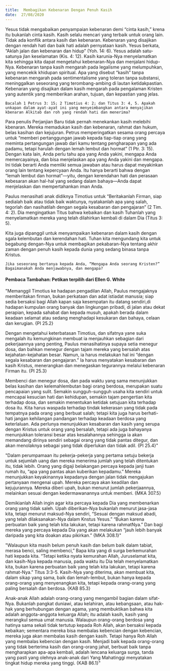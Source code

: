 ```yaml
---
title:  Membagikan Kebenaran Dengan Penuh Kasih
date:  27/08/2020
---
```


Yesus tidak mengabaikan penyampaian kebenaran demi “cinta kasih,” krena itu bukanlah cinta kasih. Kasih selalu mencari yang terbaik untuk orang lain. Tidak ada konflik antara kasih dan kebenaran. Kebenaran yang disajikan dengan rendah hati dan baik hati adalah pernyataan kasih. Yesus berkata, “Aklah jalan dan kebenaran dan hidup” (Yoh. 14: 6). Yesus adalah satu-satunya jlan keselamatan (Kis. 4: 12). Kasih karunia-Nya menyelamatkan kita sehingga kita dapat mengetahui kebenaran-Nya dan menjalani hidup-Nya. Kebenaran tanpa kasih mengarah pada legalisme yang melumpuhkan, yang mencekik khidupan spiritual. Apa yang disebut “kasih” tanpa kebenaran mengarah pada sentimentalisme yang toleran tanpa substansi, meninggalkan seseorang yang terombang-ambing di lautan ketidakpastian. Kebenaran yang disajikan dalam kasih mengarah pada pengalaman Kristen yang autentik yang memberikan arahan, tujuan, dan kepastian yang jelas.

`Bacalah 1 Petrus 3: 15; 2 Timotius 4: 2; dan Titus 3: 4, 5. Apakah unkapan dalam ayat-ayat ini yang menyeimbangkan antara menyajikan kbenaran Alkitab dan roh yang rendah hati dan menerima?`

Para penulis Perjanjian Baru tidak pernah menekankan kasih melebihi kbenaran. Mereka memadukan kasih dan kebenaran, rahmat dan hukum, belas kasihan dan kejujuran. Petrus memperingatkan sesama orang percaya untuk “memberi pertanggungan jawab kepada tiap-tiap orang yang meminta pertangungan jawab dari kamu tentang pengharapan yang ada padamu, tetapi harulah dengan lemah lembut dan hormat” (1 Ptr. 3: 15). Dengan kata lain, Anda perlu tahu apa yang Anda yakini, mengapa Anda memercayainya, dan bisa menjelaskan apa yang Anda yakini dan mengapa. Ini tidak berarti Anda memliki semua jawaban atau harus dapat meyakinkan orang lain tentang kepercyaan Anda. Itu hanya berarti bahwa dengan “lemah lembut dan hormat”—yitu, dengan kerendahan hati dan perasaan kebesaran akan hal-hal yang sedang dalam bahaya—Anda dapat menjelaskan dan mempertahankan iman Anda.

Paulus menasihati anak didiknya Timotius untuk “Beritakanlah Firman, siap sedialah baik atau tidak baik waktunya, nyatakanlah apa yang salah, tegorlah dan nasihatilah dengan segala kesabaran dan pengajaran” (2 Tim. 4: 2). Dia mengingatkan Titus bahwa kebaikan dan kasih Tuhanlah yang menyelamatkan mereka yang telah dilahirkan kembali di dalam Dia (Titus 3: 5).

Kita juga dipanggil untuk menyampaikan kebenaran dalam kasih dengan sgala kelembutan dan kerendahan hati. Tuhan kita mengundang kita untuk begabung dengan-Nya untuk membagikan pekabaran-Nya tentang akhir zaman dengan penuh kasih kepada dunia yang sedang binasa tanpa Kristus.

`Jika seseorang bertanya kepada Anda, “Mengapa Anda seorang Kristen?” Bagaimanakah Anda menjawabnya, dan mengapa?`

#### Pembaca Tambahan: Petikan terpilih dari Ellen G. White

"Memanggil Timotius ke hadapan pengadilan Allah, Paulus mengajaknya memberitakan firman, bukan perkataan dan adat istiadat manusia; siap sedia bersaksi bagi Allah kapan saja kesempatan itu datang sendiri,di hadapan kumpulan orang banyak dan lingkungan pribadi, di jalan atau dekat perapian, kepada sahabat dan kepada musuh, apakah berada dalam keadaan selamat atau sedang menghadapi kesukaran dan bahaya, celaan dan kerugian. {PI 25.2}

Dengan mengetahui keterbatasan Timotius, dan sifatnya yane suka mengalah itu kemungkinan membuat ia menjauhkan sebagian dari pekerjaannya yang penting, Paulus menasihatinya supaya setia menegur dosa, dan bahkan menegur dengan tajam mereka yang bersalah atas kejahatan-kejahatan besar. Namun, ia harus melakukan hal ini “dengan segala kesabaran dan pengajaran.” Ia harus menyatakan kesabaran dan kasih Kristus, menerangkan dan menegaskan tegurannya melalui kebenaran Firman itu. {PI 25.3}

Membenci dan menegur dosa, dan pada waktu yang sama menunjukkan belas kasihan dan kelemahlembutan bagi orang berdosa, merupakan suatu pencapaian yang sulit. Semakin sungguh-sungguh usaha kita sendiri untuk mencapai kesucian hati dan kehidupan, semakin tajam pengertian kita terhadap dosa, dan semakin menentukan ketidak setujuan kita terhadap dosa itu. Kita harus waspada terhadap tindak kekerasan yang tidak pada tempatnya pada orang yang berbuat salah; tetapi kita juga harus berhati-hati jangan kehilangan pandangan terhadap keadaan berdosa yang keterlaluan. Ada perlunya menunjukkan kesabaran dan kasih yang serupa dengan Kristus untuk orang yang bersalah, tetapi ada juga bahayanya menunjukkan toleransi besar atas kesalahannya sehingga ia akan memandang dirinya sendiri sebagai orang yang tidak pantas ditegur, dan akan menolaknya sebagai yang tidak diperlukan dan tidak adil. {PI 25.4}"

"Dalam perumpamaan itu pekerja-pekerja yang pertama setuju bekerja untuk sejumlah uang dan mereka menerima jumlah yang telah ditentukan itu, tidak lebih. Orang yang digaji belakangan percaya kepada janji tuan rumah itu, “apa yang pantas akan kuberikan kepadamu.” Mereka menunjukkan keyakinannya kepadanya dengan jalan tidak mengajukan pertanyaan mengenai upah. Mereka percaya akan keadilan dan kejujurannya. Mereka diberi upah, bukan menurut jumlah pekerjaannya, melainkan sesuai dengan kedermawanannya untuk memberi. {MKA 307.5}

Demikianlah Allah ingin agar kita percaya kepada Dia yang membenarkan orang yang tidak saleh. Upah diberikan-Nya bukanlah menurut jasa-jasa kita, tetapi menurut maksud-Nya sendiri, “Sesuai dengan maksud abadi, yang telah dilaksanakan-Nya dalam Knstus Yesus.” “Bukan karena perbuatan baik yang telah kita lakukan, tetapi karena rahmatNya.” Dan bagi mereka yang percaya kepada Dia yang akan melakukan “jauh lebih banyak daripada yang kita doakan atau pikirkan.” {MKA 308.1}"

"Walaupun kita masih belum penuh kasih dan belum baik dalam tabiat, merasa benci, saling membenci,” Bapa kita yang di surga berkemurahan hati kepada kita. “Tetapi ketika nyata kemurahan Allah, Juruselamat kita, dan kasih-Nya kepada manusia, pada waktu itu Dia telah menyelamatkan kita, bukan karena perbuatan baik yang telah kita lakukan, tetapi karena rahmat-Nya.” Titus 3:3-5. Kasih-Nya yang diterima, akan membuat kita, dalam sikap yang sama, baik dan lemah-lembut, bukan hanya kepada orang-orang yang menyenangkan kita, tetapi kepada orang-orang yang paling bersalah dan berdosa. {KAB 85.3}

Anak-anak Allah adalah orang-orang yang mengambil bagian dalam sifat-Nya. Bukanlah pangkat duniawi, atau kelahiran, atau kebangsaan, atau hak-hak yang berhubungan dengan agama, yang membuktikan bahwa kita adalah anggota-anggota keluarga Allah; itu adalah kasih, kasih yang merangkul semua umat manusia. Walaupun orang-orang berdosa yang hatinya sama sekali tidak tertutup kepada Roh Allah, akan bersaksi kepada kebaikan; sementara mereka bisa membalas kebencian dengan kebencian, mereka juga akan membalas kasih dengan kasih. Tetapi hanya Roh Allah yang membalas kebencian dengan kasih. Menjadi baik kepada orang-orang yang tidak berterima kasih dan orang-orang jahat, berbuat baik tanpa mengharapkan apa-apa kembali, adalah lencana keluarga surga, tanda yang pasti yang olehnya anak-anak dari Yang Mahatinggi menyatakan tingkat hidup mereka yang tinggi. {KAB 86.1}"